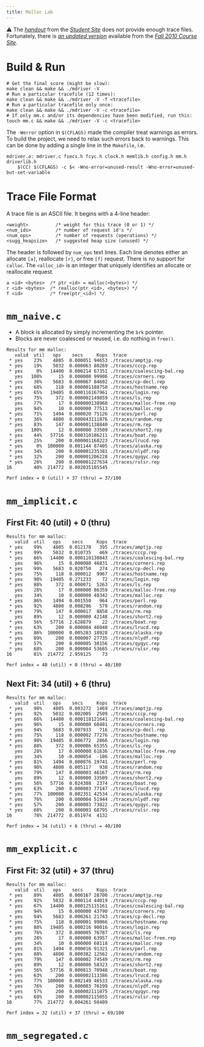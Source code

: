 ```yaml
---
title: Malloc Lab
---
```


⚠️ The [*handout*](http://csapp.cs.cmu.edu/3e/malloclab-handout.tar) from the [*Student Site*](http://csapp.cs.cmu.edu/3e/labs.html) does not provide enough trace files. Fortunately, there is [*an updated version*](https://www.cs.cmu.edu/afs/cs/academic/class/15213-f10/www/labs/malloclab-handout.tar) available from the [*Fall 2010 Course Site*](http://www.cs.cmu.edu/afs/cs/academic/class/15213-f10/www/assignments.html).

# Build & Run

```shell
# Get the final score (might be slow):
make clean && make && ./mdriver -V
# Run a particular tracefile (12 times):
make clean && make && ./mdriver -V -f <tracefile>
# Run a particular tracefile only once:
make clean && make && ./mdriver -V -c <tracefile>
# If only mm.c and/or its dependencies have been modified, run this:
touch mm.c && make && ./mdriver -V -c <tracefile>
```

The `-Werror` option in `$(CFLAGS)` made the compiler treat warnings as errors. To build the project, we need to relax such errors back to warnings. This can be done by adding a single line in the `Makefile`, i.e.

```make
mdriver.o: mdriver.c fsecs.h fcyc.h clock.h memlib.h config.h mm.h driverlib.h
	$(CC) $(CFLAGS) -c $< -Wno-error=unused-result -Wno-error=unused-but-set-variable
```

# Trace File Format

A trace file is an ASCII file. It begins with a 4-line header:

```
<weight>          /* weight for this trace (0 or 1) */
<num_ids>         /* number of request id's */
<num_ops>         /* number of requests (operations) */
<sugg_heapsize>   /* suggested heap size (unused) */
```

The header is followed by `num_ops` text lines. Each line denotes either an allocate `[a]`, reallocate `[r]`, or free `[f]` request.
There is no support for `calloc`.
The `<alloc_id>` is an integer that uniquely identifies an allocate or reallocate request.  

```
a <id> <bytes>  /* ptr_<id> = malloc(<bytes>) */
r <id> <bytes>  /* realloc(ptr_<id>, <bytes>) */ 
f <id>          /* free(ptr_<id>) */
```

# `mm_naive.c`

- A block is allocated by simply incrementing the `brk` pointer.
- Blocks are never coalesced or reused, i.e. do nothing in `free()`.

```
Results for mm malloc:
   valid  util   ops    secs     Kops  trace
 * yes    23%    4805  0.000051 94653 ./traces/amptjp.rep
 * yes    19%    5032  0.000063 80269 ./traces/cccp.rep
 * yes     0%   14400  0.000214 67351 ./traces/coalescing-bal.rep
   yes   100%      15  0.000000 99906 ./traces/corners.rep
 * yes    30%    5683  0.000067 84602 ./traces/cp-decl.rep
 * yes    68%     118  0.000001180750 ./traces/hostname.rep
 * yes    65%   19405  0.000116167961 ./traces/login.rep
 * yes    75%     372  0.000002149859 ./traces/ls.rep
   yes    77%      17  0.000000138960 ./traces/malloc-free.rep
   yes    94%      10  0.000000 77513 ./traces/malloc.rep
 * yes    71%    1494  0.000020 75126 ./traces/perl.rep
 * yes    36%    4800  0.000043111876 ./traces/random.rep
 * yes    83%     147  0.000001138840 ./traces/rm.rep
   yes   100%      12  0.000000 33509 ./traces/short2.rep
 * yes    44%   57716  0.000310186211 ./traces/boat.rep
 * yes    25%     200  0.000001168223 ./traces/lrucd.rep
 * yes     0%  100000  0.001144 87405 ./traces/alaska.rep
 * yes    34%     200  0.000001235381 ./traces/nlydf.rep
 * yes    32%     200  0.000001206228 ./traces/qyqyc.rep
 * yes    28%     200  0.000001227634 ./traces/rulsr.rep
16        40%  214772  0.002035105545

Perf index = 0 (util) + 37 (thru) = 37/100
```

# `mm_implicit.c`

## First Fit: 40 (util) + 0 (thru)

```
Results for mm malloc:
   valid  util   ops    secs     Kops  trace
 * yes    99%    4805  0.012170   395 ./traces/amptjp.rep
 * yes    99%    5032  0.010735   469 ./traces/cccp.rep
 * yes    66%   14400  0.000110130843 ./traces/coalescing-bal.rep
   yes    96%      15  0.000000 46831 ./traces/corners.rep
 * yes    99%    5683  0.020750   274 ./traces/cp-decl.rep
 * yes    75%     118  0.000012  9967 ./traces/hostname.rep
 * yes    90%   19405  0.271233    72 ./traces/login.rep
 * yes    88%     372  0.000071  5263 ./traces/ls.rep
   yes    28%      17  0.000000 86359 ./traces/malloc-free.rep
   yes    34%      10  0.000000 48342 ./traces/malloc.rep
 * yes    86%    1494  0.001550   964 ./traces/perl.rep
 * yes    92%    4800  0.008296   579 ./traces/random.rep
 * yes    79%     147  0.000017  8858 ./traces/rm.rep
   yes    89%      12  0.000000 42148 ./traces/short2.rep
 * yes    56%   57716  2.628879    22 ./traces/boat.rep
 * yes    63%     200  0.000004 46040 ./traces/lrucd.rep
 * yes    86%  100000  0.005283 18928 ./traces/alaska.rep
 * yes    89%     200  0.000007 27735 ./traces/nlydf.rep
 * yes    57%     200  0.000005 38156 ./traces/qyqyc.rep
 * yes    68%     200  0.000004 53665 ./traces/rulsr.rep
16        81%  214772  2.959125    73

Perf index = 40 (util) + 0 (thru) = 40/100
```

## Next Fit: 34 (util) + 6 (thru)

```
Results for mm malloc:
   valid  util   ops    secs     Kops  trace
 * yes    90%    4805  0.003272  1469 ./traces/amptjp.rep
 * yes    92%    5032  0.002005  2509 ./traces/cccp.rep
 * yes    66%   14400  0.000118121641 ./traces/coalescing-bal.rep
   yes    96%      15  0.000000 60481 ./traces/corners.rep
 * yes    94%    5683  0.007933   716 ./traces/cp-decl.rep
 * yes    75%     118  0.000002 77276 ./traces/hostname.rep
 * yes    90%   19405  0.006772  2866 ./traces/login.rep
 * yes    88%     372  0.000006 65355 ./traces/ls.rep
   yes    28%      17  0.000000 61636 ./traces/malloc-free.rep
   yes    34%      10 -0.000054  -186 ./traces/malloc.rep
 * yes    81%    1494  0.000076 19741 ./traces/perl.rep
 * yes    90%    4800  0.005117   938 ./traces/random.rep
 * yes    79%     147  0.000003 46167 ./traces/rm.rep
   yes    89%      12  0.000000 33509 ./traces/short2.rep
 * yes    56%   57716  0.024308  2374 ./traces/boat.rep
 * yes    63%     200  0.000003 77147 ./traces/lrucd.rep
 * yes    77%  100000  0.002351 42534 ./traces/alaska.rep
 * yes    76%     200  0.000004 51944 ./traces/nlydf.rep
 * yes    57%     200  0.000003 73822 ./traces/qyqyc.rep
 * yes    68%     200  0.000003 68795 ./traces/rulsr.rep
16        78%  214772  0.051974  4132

Perf index = 34 (util) + 6 (thru) = 40/100
```

# `mm_explicit.c`

## First Fit: 32 (util) + 37 (thru)

```
Results for mm malloc:
   valid  util   ops    secs     Kops  trace
 * yes    89%    4805  0.000167 28700 ./traces/amptjp.rep
 * yes    92%    5032  0.000114 44019 ./traces/cccp.rep
 * yes    67%   14400  0.000125115161 ./traces/coalescing-bal.rep
   yes    94%      15  0.000000 43790 ./traces/corners.rep
 * yes    94%    5683  0.000261 21743 ./traces/cp-decl.rep
 * yes    75%     118  0.000001 99066 ./traces/hostname.rep
 * yes    88%   19405  0.000216 90016 ./traces/login.rep
 * yes    76%     372  0.000005 76787 ./traces/ls.rep
   yes    28%      17  0.000000 63957 ./traces/malloc-free.rep
   yes    34%      10  0.000000 68118 ./traces/malloc.rep
 * yes    81%    1494  0.000016 91321 ./traces/perl.rep
 * yes    88%    4800  0.000382 12562 ./traces/random.rep
 * yes    79%     147  0.000002 74549 ./traces/rm.rep
   yes    89%      12  0.000000 58323 ./traces/short2.rep
 * yes    56%   57716  0.000813 70948 ./traces/boat.rep
 * yes    63%     200  0.000002113386 ./traces/lrucd.rep
 * yes    77%  100000  0.002149 46533 ./traces/alaska.rep
 * yes    76%     200  0.000003 76199 ./traces/nlydf.rep
 * yes    57%     200  0.000002111075 ./traces/qyqyc.rep
 * yes    68%     200  0.000002115055 ./traces/rulsr.rep
16        77%  214772  0.004261 50409

Perf index = 32 (util) + 37 (thru) = 69/100
```

# `mm_segregated.c`

